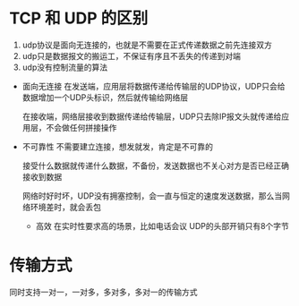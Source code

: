 # TCP 和 UDP 的区别
1. udp协议是面向无连接的，也就是不需要在正式传递数据之前先连接双方
2. udp只是数据报文的搬运工，不保证有序且不丢失的传递到对端
3. udp没有控制流量的算法

  - 面向无连接
    在发送端，应用层将数据传递给传输层的UDP协议，UDP只会给数据增加一个UDP头标识，然后就传输给网络层

    在接收端，网络层接收到数据传递给传输层，UDP只去除IP报文头就传递给应用层，不会做任何拼接操作
  
  - 不可靠性 
    不需要建立连接，想发就发，肯定是不可靠的

    接受什么数据就传递什么数据，不备份，发送数据也不关心对方是否已经正确接收到数据

    网络时好时坏，UDP没有拥塞控制，会一直与恒定的速度发送数据，那么当网络环境差时，就会丢包

    - 高效
    在实时性要求高的场景，比如电话会议
    UDP的头部开销只有8个字节

# 传输方式
  同时支持一对一，一对多，多对多，多对一的传输方式